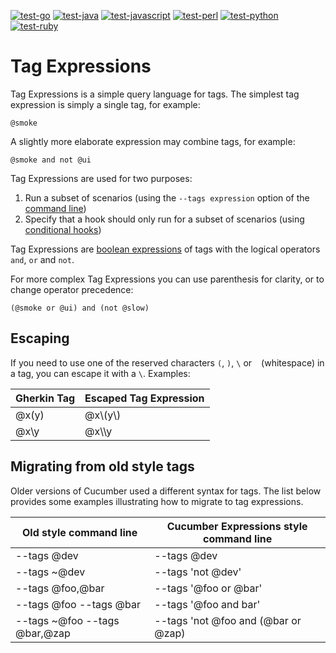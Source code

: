 [![test-go](https://github.com/cucumber/tag-expressions/actions/workflows/test-go.yml/badge.svg)](https://github.com/cucumber/tag-expressions/actions/workflows/test-go.yml)
[![test-java](https://github.com/cucumber/tag-expressions/actions/workflows/test-java.yml/badge.svg)](https://github.com/cucumber/tag-expressions/actions/workflows/test-java.yml)
[![test-javascript](https://github.com/cucumber/tag-expressions/actions/workflows/test-javascript.yml/badge.svg)](https://github.com/cucumber/tag-expressions/actions/workflows/test-javascript.yml)
[![test-perl](https://github.com/cucumber/tag-expressions/actions/workflows/test-perl.yml/badge.svg)](https://github.com/cucumber/tag-expressions/actions/workflows/test-perl.yml)
[![test-python](https://github.com/cucumber/tag-expressions/actions/workflows/test-python.yml/badge.svg)](https://github.com/cucumber/tag-expressions/actions/workflows/test-python.yml)
[![test-ruby](https://github.com/cucumber/tag-expressions/actions/workflows/test-ruby.yml/badge.svg)](https://github.com/cucumber/tag-expressions/actions/workflows/test-ruby.yml)

# Tag Expressions

Tag Expressions is a simple query language for tags. The simplest tag expression is
simply a single tag, for example:

    @smoke

A slightly more elaborate expression may combine tags, for example:

    @smoke and not @ui

Tag Expressions are used for two purposes:

1. Run a subset of scenarios (using the `--tags expression` option of the [command line](https://cucumber.io/docs/cucumber/api/#running-cucumber))
2. Specify that a hook should only run for a subset of scenarios (using [conditional hooks](https://cucumber.io/docs/cucumber/api/#hooks))

Tag Expressions are [boolean expressions](https://en.wikipedia.org/wiki/Boolean_expression)
of tags with the logical operators `and`, `or` and `not`.

For more complex Tag Expressions you can use parenthesis for clarity, or to change operator precedence:

    (@smoke or @ui) and (not @slow)

## Escaping

If you need to use one of the reserved characters `(`, `)`, `\` or ` ` (whitespace) in a tag,
you can escape it with a `\`. Examples:

| Gherkin Tag   | Escaped Tag Expression |
| ------------- | ---------------------- |
| @x(y)         | @x\\(y\\)              |
| @x\y          | @x\\\\y                |

## Migrating from old style tags

Older versions of Cucumber used a different syntax for tags. The list below
provides some examples illustrating how to migrate to tag expressions.

| Old style command line        | Cucumber Expressions style command line |
| ----------------------------- | --------------------------------------- |
| --tags @dev                   | --tags @dev                             |
| --tags ~@dev                  | --tags 'not @dev'                       |
| --tags @foo,@bar              | --tags '@foo or @bar'                   |
| --tags @foo --tags @bar       | --tags '@foo and bar'                   |
| --tags ~@foo --tags @bar,@zap | --tags 'not @foo and (@bar or @zap)     |
